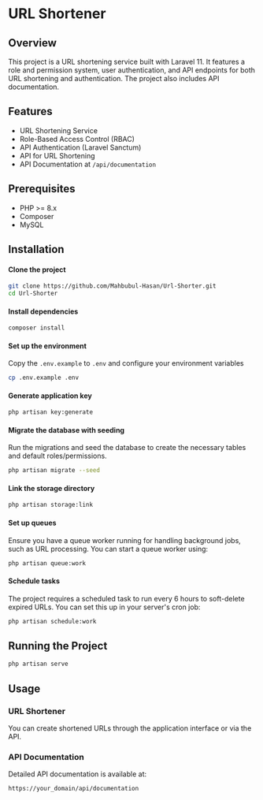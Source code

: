 # URL Shortener

## Overview

This project is a URL shortening service built with Laravel 11. It features a role and permission system, user authentication, and API endpoints for both URL shortening and authentication. The project also includes API documentation.

## Features

-   URL Shortening Service
-   Role-Based Access Control (RBAC)
-   API Authentication (Laravel Sanctum)
-   API for URL Shortening
-   API Documentation at `/api/documentation`

## Prerequisites

-   PHP >= 8.x
-   Composer
-   MySQL

## Installation

#### Clone the project

```bash
git clone https://github.com/Mahbubul-Hasan/Url-Shorter.git
cd Url-Shorter
```

#### Install dependencies

```bash
composer install
```

#### Set up the environment

Copy the `.env.example` to `.env` and configure your environment variables

```bash
cp .env.example .env
```

#### Generate application key

```bash
php artisan key:generate
```

#### Migrate the database with seeding

Run the migrations and seed the database to create the necessary tables and default roles/permissions.

```bash
php artisan migrate --seed
```

#### Link the storage directory

```bash
php artisan storage:link
```

#### Set up queues

Ensure you have a queue worker running for handling background jobs, such as URL processing. You can start a queue worker using:

```bash
php artisan queue:work
```

#### Schedule tasks

The project requires a scheduled task to run every 6 hours to soft-delete expired URLs. You can set this up in your server's cron job:

```bash
php artisan schedule:work
```

## Running the Project

```bash
php artisan serve
```

## Usage

### URL Shortener

You can create shortened URLs through the application interface or via the API.

### API Documentation

Detailed API documentation is available at:

```bash
https://your_domain/api/documentation
```
